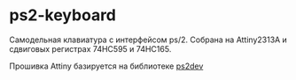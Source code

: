 # ps2-keyboard
Самодельная клавиатура с интерфейсом ps/2.
Собрана на Attiny2313A и сдвиговых регистрах 74HC595 и 74HC165.

Прошивка Attiny базируется на библиотеке [ps2dev](https://github.com/Harvie/ps2dev)
